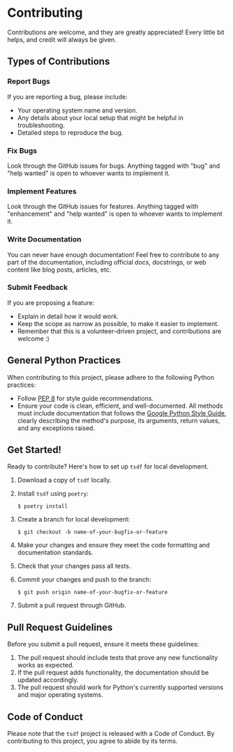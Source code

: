 # Contributing

Contributions are welcome, and they are greatly appreciated! Every little bit helps, and credit will always be given.

## Types of Contributions

### Report Bugs

If you are reporting a bug, please include:

- Your operating system name and version.
- Any details about your local setup that might be helpful in troubleshooting.
- Detailed steps to reproduce the bug.

### Fix Bugs

Look through the GitHub issues for bugs. Anything tagged with "bug" and "help wanted" is open to whoever wants to implement it.

### Implement Features

Look through the GitHub issues for features. Anything tagged with "enhancement" and "help wanted" is open to whoever wants to implement it.

### Write Documentation

You can never have enough documentation! Feel free to contribute to any part of the documentation, including official docs, docstrings, or web content like blog posts, articles, etc.

### Submit Feedback

If you are proposing a feature:

- Explain in detail how it would work.
- Keep the scope as narrow as possible, to make it easier to implement.
- Remember that this is a volunteer-driven project, and contributions are welcome :)

## General Python Practices

When contributing to this project, please adhere to the following Python practices:

- Follow [PEP 8](https://www.python.org/dev/peps/pep-0008/) for style guide recommendations.
- Ensure your code is clean, efficient, and well-documented. All methods must include documentation that follows the [Google Python Style Guide](https://google.github.io/styleguide/pyguide.html), clearly describing the method's purpose, its arguments, return values, and any exceptions raised.

## Get Started!

Ready to contribute? Here's how to set up `tsdf` for local development.

1. Download a copy of `tsdf` locally.
2. Install `tsdf` using `poetry`:

    ```console
    $ poetry install
    ```

3. Create a branch for local development:

    ```console
    $ git checkout -b name-of-your-bugfix-or-feature
    ```

4. Make your changes and ensure they meet the code formatting and documentation standards.

5. Check that your changes pass all tests.

6. Commit your changes and push to the branch:

    ```console
    $ git push origin name-of-your-bugfix-or-feature
    ```

7. Submit a pull request through GitHub.

## Pull Request Guidelines

Before you submit a pull request, ensure it meets these guidelines:

1. The pull request should include tests that prove any new functionality works as expected.
2. If the pull request adds functionality, the documentation should be updated accordingly.
3. The pull request should work for Python's currently supported versions and major operating systems.

## Code of Conduct

Please note that the `tsdf` project is released with a Code of Conduct. By contributing to this project, you agree to abide by its terms.
